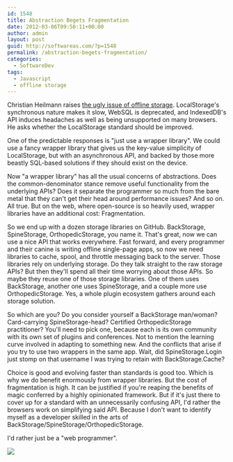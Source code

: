 ```yaml
---
id: 1548
title: Abstraction Begets Fragmentation
date: 2012-03-06T09:50:11+00:00
author: admin
layout: post
guid: http://softwareas.com/?p=1548
permalink: /abstraction-begets-fragmentation/
categories:
  - SoftwareDev
tags:
  - Javascript
  - offline storage
---
```

Christian Heilmann raises [the ugly issue of offline storage](http://hacks.mozilla.org/2012/03/there-is-no-simple-solution-for-local-storage/). LocalStorage's synchronous nature makes it slow, WebSQL is deprecated, and IndexedDB's API induces headaches as well as being unsupported on many browsers. He asks whether the LocalStorage standard should be improved.

One of the predictable responses is "just use a wrapper library". We could use a fancy wrapper library that gives us the key-value simplicity of LocalStorage, but with an asynchronous API, and backed by those more beastly SQL-based solutions if they should exist on the device.

Now "a wrapper library" has all the usual concerns of abstractions. Does the common-denominator stance remove useful functionality from the underlying APIs? Does it separate the programmer so much from the bare metal that they can't get their head around performance issues? And so on. All true. But on the web, where open-source is so heavily used, wrapper libraries have an additional cost: Fragmentation.

So we end up with a dozen storage libraries on GitHub. BackStorage, SpineStorage, OrthopedicStorage, you name it. That's great, now we can use a nice API that works everywhere. Fast forward, and every programmer and their canine is writing offline single-page apps, so now we need libraries to cache, spool, and throttle messaging back to the server. Those libraries rely on underlying storage. Do they talk straight to the raw storage APIs? But then they'll spend all their time worrying about those APIs. So maybe they reuse one of those storage libraries. One of them uses BackStorage, another one uses SpineStorage, and a couple more use OrthopedicStorage. Yes, a whole plugin ecosystem gathers around each storage solution.

So which are you? Do you consider yourself a BackStorage man/woman? Card-carrying SpineStorage-head? Certified OrthopedicStorage practitioner? You'll need to pick one, because each is its own community with its own set of plugins and conferences. Not to mention the learning curve involved in adapting to something new. And the conflicts that arise if you try to use two wrappers in the same app. Wait, did SpineStorage.Login just stomp on that username I was trying to retain with BackStorage.Cache?

Choice is good and evolving faster than standards is good too. Which is why we do benefit enormously from wrapper libraries. But the cost of fragmentation is high. It can be justified if you're reaping the benefits of magic conferred by a highly opinionated framework. But if it's just there to cover up for a standard with an unnecessarily confusing API, I'd rather the browsers work on simplifying said API. Because I don't want to identify myself as a developer skilled in the arts of BackStorage/SpineStorage/OrthopedicStorage.

I'd rather just be a "web programmer".

<img src='http://i.imgur.com/J0wbW.jpg' />